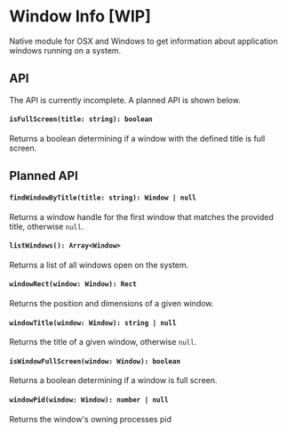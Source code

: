 # Window Info [WIP]

Native module for OSX and Windows to get information about application windows running on a system.

## API
The API is currently incomplete. A planned API is shown below.

#### `isFullScreen(title: string): boolean`
Returns a boolean determining if a window with the defined title is full screen.

## Planned API
#### `findWindowByTitle(title: string): Window | null`
Returns a window handle for the first window that matches the provided title, otherwise `null`.

#### `listWindows(): Array<Window>`
Returns a list of all windows open on the system.

#### `windowRect(window: Window): Rect`
Returns the position and dimensions of a given window.

#### `windowTitle(window: Window): string | null`
Returns the title of a given window, otherwise `null`.

#### `isWindowFullScreen(window: Window): boolean`
Returns a boolean determining if a window is full screen.

#### `windowPid(window: Window): number | null`
Returns the window's owning processes pid
